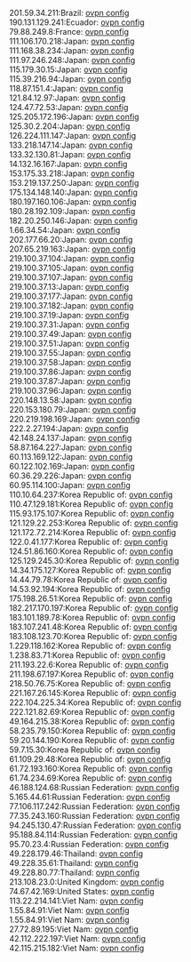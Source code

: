 201.59.34.211:Brazil: [ovpn config](vpn/201_59_34_211.ovpn)  
190.131.129.241:Ecuador: [ovpn config](vpn/190_131_129_241.ovpn)  
79.88.249.8:France: [ovpn config](vpn/79_88_249_8.ovpn)  
111.106.170.218:Japan: [ovpn config](vpn/111_106_170_218.ovpn)  
111.168.38.234:Japan: [ovpn config](vpn/111_168_38_234.ovpn)  
111.97.246.248:Japan: [ovpn config](vpn/111_97_246_248.ovpn)  
115.179.30.15:Japan: [ovpn config](vpn/115_179_30_15.ovpn)  
115.39.216.94:Japan: [ovpn config](vpn/115_39_216_94.ovpn)  
118.87.151.4:Japan: [ovpn config](vpn/118_87_151_4.ovpn)  
121.84.12.97:Japan: [ovpn config](vpn/121_84_12_97.ovpn)  
124.47.72.53:Japan: [ovpn config](vpn/124_47_72_53.ovpn)  
125.205.172.196:Japan: [ovpn config](vpn/125_205_172_196.ovpn)  
125.30.2.204:Japan: [ovpn config](vpn/125_30_2_204.ovpn)  
126.224.111.147:Japan: [ovpn config](vpn/126_224_111_147.ovpn)  
133.218.147.14:Japan: [ovpn config](vpn/133_218_147_14.ovpn)  
133.32.130.81:Japan: [ovpn config](vpn/133_32_130_81.ovpn)  
14.132.16.167:Japan: [ovpn config](vpn/14_132_16_167.ovpn)  
153.175.33.218:Japan: [ovpn config](vpn/153_175_33_218.ovpn)  
153.219.137.250:Japan: [ovpn config](vpn/153_219_137_250.ovpn)  
175.134.148.140:Japan: [ovpn config](vpn/175_134_148_140.ovpn)  
180.197.160.106:Japan: [ovpn config](vpn/180_197_160_106.ovpn)  
180.28.192.109:Japan: [ovpn config](vpn/180_28_192_109.ovpn)  
182.20.250.146:Japan: [ovpn config](vpn/182_20_250_146.ovpn)  
1.66.34.54:Japan: [ovpn config](vpn/1_66_34_54.ovpn)  
202.177.66.20:Japan: [ovpn config](vpn/202_177_66_20.ovpn)  
207.65.219.163:Japan: [ovpn config](vpn/207_65_219_163.ovpn)  
219.100.37.104:Japan: [ovpn config](vpn/219_100_37_104.ovpn)  
219.100.37.105:Japan: [ovpn config](vpn/219_100_37_105.ovpn)  
219.100.37.107:Japan: [ovpn config](vpn/219_100_37_107.ovpn)  
219.100.37.13:Japan: [ovpn config](vpn/219_100_37_13.ovpn)  
219.100.37.177:Japan: [ovpn config](vpn/219_100_37_177.ovpn)  
219.100.37.182:Japan: [ovpn config](vpn/219_100_37_182.ovpn)  
219.100.37.19:Japan: [ovpn config](vpn/219_100_37_19.ovpn)  
219.100.37.31:Japan: [ovpn config](vpn/219_100_37_31.ovpn)  
219.100.37.49:Japan: [ovpn config](vpn/219_100_37_49.ovpn)  
219.100.37.51:Japan: [ovpn config](vpn/219_100_37_51.ovpn)  
219.100.37.55:Japan: [ovpn config](vpn/219_100_37_55.ovpn)  
219.100.37.58:Japan: [ovpn config](vpn/219_100_37_58.ovpn)  
219.100.37.86:Japan: [ovpn config](vpn/219_100_37_86.ovpn)  
219.100.37.87:Japan: [ovpn config](vpn/219_100_37_87.ovpn)  
219.100.37.96:Japan: [ovpn config](vpn/219_100_37_96.ovpn)  
220.148.13.58:Japan: [ovpn config](vpn/220_148_13_58.ovpn)  
220.153.180.79:Japan: [ovpn config](vpn/220_153_180_79.ovpn)  
220.219.198.169:Japan: [ovpn config](vpn/220_219_198_169.ovpn)  
222.2.27.194:Japan: [ovpn config](vpn/222_2_27_194.ovpn)  
42.148.24.137:Japan: [ovpn config](vpn/42_148_24_137.ovpn)  
58.87.164.227:Japan: [ovpn config](vpn/58_87_164_227.ovpn)  
60.113.169.122:Japan: [ovpn config](vpn/60_113_169_122.ovpn)  
60.122.102.169:Japan: [ovpn config](vpn/60_122_102_169.ovpn)  
60.36.29.226:Japan: [ovpn config](vpn/60_36_29_226.ovpn)  
60.95.114.100:Japan: [ovpn config](vpn/60_95_114_100.ovpn)  
110.10.64.237:Korea Republic of: [ovpn config](vpn/110_10_64_237.ovpn)  
110.47.129.181:Korea Republic of: [ovpn config](vpn/110_47_129_181.ovpn)  
115.93.175.107:Korea Republic of: [ovpn config](vpn/115_93_175_107.ovpn)  
121.129.22.253:Korea Republic of: [ovpn config](vpn/121_129_22_253.ovpn)  
121.172.72.214:Korea Republic of: [ovpn config](vpn/121_172_72_214.ovpn)  
122.0.41.177:Korea Republic of: [ovpn config](vpn/122_0_41_177.ovpn)  
124.51.86.160:Korea Republic of: [ovpn config](vpn/124_51_86_160.ovpn)  
125.129.245.30:Korea Republic of: [ovpn config](vpn/125_129_245_30.ovpn)  
14.34.175.127:Korea Republic of: [ovpn config](vpn/14_34_175_127.ovpn)  
14.44.79.78:Korea Republic of: [ovpn config](vpn/14_44_79_78.ovpn)  
14.53.92.194:Korea Republic of: [ovpn config](vpn/14_53_92_194.ovpn)  
175.198.26.51:Korea Republic of: [ovpn config](vpn/175_198_26_51.ovpn)  
182.217.170.197:Korea Republic of: [ovpn config](vpn/182_217_170_197.ovpn)  
183.101.189.78:Korea Republic of: [ovpn config](vpn/183_101_189_78.ovpn)  
183.107.241.48:Korea Republic of: [ovpn config](vpn/183_107_241_48.ovpn)  
183.108.123.70:Korea Republic of: [ovpn config](vpn/183_108_123_70.ovpn)  
1.229.118.162:Korea Republic of: [ovpn config](vpn/1_229_118_162.ovpn)  
1.238.83.71:Korea Republic of: [ovpn config](vpn/1_238_83_71.ovpn)  
211.193.22.6:Korea Republic of: [ovpn config](vpn/211_193_22_6.ovpn)  
211.198.67.197:Korea Republic of: [ovpn config](vpn/211_198_67_197.ovpn)  
218.50.76.75:Korea Republic of: [ovpn config](vpn/218_50_76_75.ovpn)  
221.167.26.145:Korea Republic of: [ovpn config](vpn/221_167_26_145.ovpn)  
222.104.225.34:Korea Republic of: [ovpn config](vpn/222_104_225_34.ovpn)  
222.121.82.69:Korea Republic of: [ovpn config](vpn/222_121_82_69.ovpn)  
49.164.215.38:Korea Republic of: [ovpn config](vpn/49_164_215_38.ovpn)  
58.235.79.150:Korea Republic of: [ovpn config](vpn/58_235_79_150.ovpn)  
59.20.144.190:Korea Republic of: [ovpn config](vpn/59_20_144_190.ovpn)  
59.7.15.30:Korea Republic of: [ovpn config](vpn/59_7_15_30.ovpn)  
61.109.29.48:Korea Republic of: [ovpn config](vpn/61_109_29_48.ovpn)  
61.72.193.160:Korea Republic of: [ovpn config](vpn/61_72_193_160.ovpn)  
61.74.234.69:Korea Republic of: [ovpn config](vpn/61_74_234_69.ovpn)  
46.188.124.68:Russian Federation: [ovpn config](vpn/46_188_124_68.ovpn)  
5.165.44.61:Russian Federation: [ovpn config](vpn/5_165_44_61.ovpn)  
77.106.117.242:Russian Federation: [ovpn config](vpn/77_106_117_242.ovpn)  
77.35.243.160:Russian Federation: [ovpn config](vpn/77_35_243_160.ovpn)  
94.245.130.47:Russian Federation: [ovpn config](vpn/94_245_130_47.ovpn)  
95.188.84.114:Russian Federation: [ovpn config](vpn/95_188_84_114.ovpn)  
95.70.23.4:Russian Federation: [ovpn config](vpn/95_70_23_4.ovpn)  
49.228.179.46:Thailand: [ovpn config](vpn/49_228_179_46.ovpn)  
49.228.35.61:Thailand: [ovpn config](vpn/49_228_35_61.ovpn)  
49.228.80.77:Thailand: [ovpn config](vpn/49_228_80_77.ovpn)  
213.108.23.0:United Kingdom: [ovpn config](vpn/213_108_23_0.ovpn)  
74.67.42.169:United States: [ovpn config](vpn/74_67_42_169.ovpn)  
113.22.214.141:Viet Nam: [ovpn config](vpn/113_22_214_141.ovpn)  
1.55.84.91:Viet Nam: [ovpn config](vpn/1_55_84_91.ovpn)  
1.55.84.91:Viet Nam: [ovpn config](vpn/1_55_84_91.ovpn)  
27.72.89.195:Viet Nam: [ovpn config](vpn/27_72_89_195.ovpn)  
42.112.222.197:Viet Nam: [ovpn config](vpn/42_112_222_197.ovpn)  
42.115.215.182:Viet Nam: [ovpn config](vpn/42_115_215_182.ovpn)  

